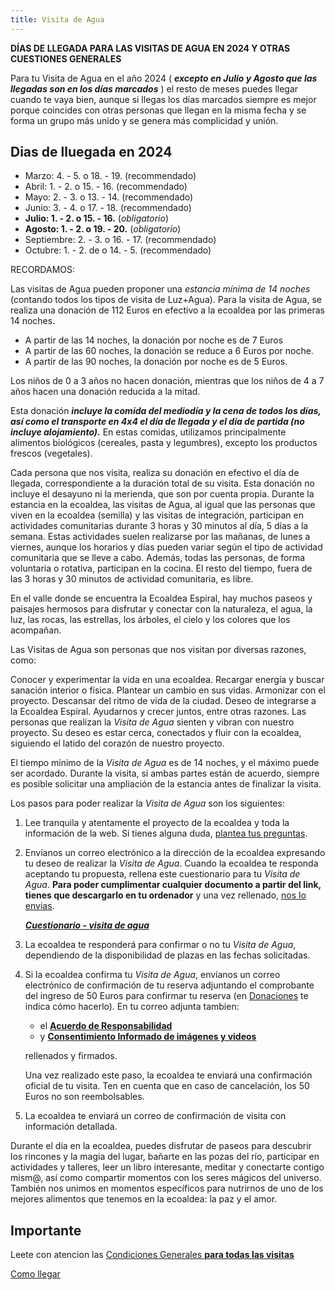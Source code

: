 ```yaml
---
title: Visita de Agua
---
```


**DÍAS DE LLEGADA PARA LAS VISITAS DE AGUA EN 2024 Y OTRAS CUESTIONES
GENERALES**

Para tu Visita de Agua en el año 2024 ( ***excepto en Julio y Agosto que
las llegadas son en los días marcados*** ) el resto de meses puedes
llegar cuando te vaya bien, aunque si llegas los días marcados siempre
es mejor porque coincides con otras personas que llegan en la misma
fecha y se forma un grupo más unido y se genera más complicidad y unión.

## Dias de lluegada en 2024

- Marzo: 4. - 5. o 18. - 19. (recommendado)
- Abril: 1. - 2. o 15. - 16. (recommendado)
- Mayo:  2. - 3. o 13. - 14. (recommendado)
- Junio: 3. - 4. o 17. - 18. (recommendado)
- **Julio: 1. - 2. o 15. - 16.** (_obligatorio_)
- **Agosto: 1. - 2. o 19. - 20.** (_obligatorio_)
- Septiembre: 2. - 3. o 16. - 17. (recommendado)
- Octubre:  1. - 2. de o 14. - 5. (recommendado)

RECORDAMOS:

Las visitas de Agua pueden proponer una *estancia mínima de 14 noches*
(contando todos los tipos de visita de Luz+Agua).
Para la visita de Agua,
se realiza una donación de 112 Euros en efectivo a la ecoaldea por las primeras 14 noches.

- A partir de las 14 noches, la donación por noche es de 7 Euros
- A partir de las 60 noches, la donación se reduce a 6 Euros por noche.
- A partir de las 90 noches, la donación por noche es de 5 Euros.

Los niños de 0 a 3 años no hacen donación,
mientras que los niños de 4 a 7 años hacen una donación reducida a la mitad.

Esta donación ***incluye la comida del mediodía y la cena de todos los días,
así como el transporte en 4x4 el día de llegada y el día de partida
(no incluye alojamiento).***
En estas comidas, utilizamos principalmente alimentos biológicos
(cereales, pasta y legumbres),
excepto los productos frescos (vegetales).

Cada persona que nos visita,
realiza su donación en efectivo el día de llegada,
correspondiente a la duración total de su visita.
Esta donación no incluye el desayuno ni la merienda,
que son por cuenta propia.
Durante la estancia en la ecoaldea,
las visitas de Agua,
al igual que las personas que viven en la ecoaldea (semilla)
y las visitas de integración,
participan en actividades comunitarias durante 3 horas y 30 minutos al día,
5 días a la semana.
Estas actividades suelen realizarse por las mañanas,
de lunes a viernes,
aunque los horarios y días pueden variar
según el tipo de actividad comunitaria que se lleve a cabo.
Además, todas las personas,
de forma voluntaria o rotativa,
participan en la cocina.
El resto del tiempo,
fuera de las 3 horas y 30 minutos de actividad comunitaria,
es libre.

En el valle donde se encuentra la Ecoaldea Espiral,
hay muchos paseos y paisajes hermosos para disfrutar y conectar con la naturaleza,
el agua, la luz, las rocas, las estrellas, los árboles,
el cielo y los colores que los acompañan.

Las Visitas de Agua son personas que nos visitan por diversas razones,
como:

Conocer y experimentar la vida en una ecoaldea.
Recargar energía y buscar sanación interior o física.
Plantear un cambio en sus vidas.
Armonizar con el proyecto.
Descansar del ritmo de vida de la ciudad.
Deseo de integrarse a la Ecoaldea Espiral.
Ayudarnos y crecer juntos,
entre otras razones.
Las personas que realizan la _Visita de Agua_ sienten y vibran con nuestro proyecto.
Su deseo es estar cerca,
conectados y fluir con la ecoaldea,
siguiendo el latido del corazón de nuestro proyecto.

El tiempo mínimo de la _Visita de Agua_ es de 14 noches,
y el máximo puede ser acordado.
Durante la visita,
si ambas partes están de acuerdo,
siempre es posible solicitar una ampliación de la estancia
antes de finalizar la visita.

Los pasos para poder realizar la _Visita de Agua_ son los siguientes:

1. Lee tranquila y atentamente el proyecto de la ecoaldea
    y toda la información de la web.
    Si tienes alguna duda,
    [plantea tus preguntas][contacto].

2. Envíanos un correo electrónico a la dirección de la ecoaldea
    expresando tu deseo de realizar la _Visita de Agua_.
    Cuando la ecoaldea te responda aceptando tu propuesta,
    rellena este cuestionario para tu _Visita de Agua_.
    **Para poder cumplimentar cualquier documento a partir del link,
    tienes que descargarlo en tu ordenador** y una vez rellenado,
    [nos lo envias][contacto].

    ***[Cuestionario - visita de agua](
    https://docs.google.com/document/d/1JXqR2QlBnPZd0zRbhLWu43jbW37HWLQ0V49aPTjlYzA/edit?usp=drive_link)***

3. La ecoaldea te responderá para confirmar o no tu _Visita de Agua_,
    dependiendo de la disponibilidad de plazas en las fechas solicitadas.

4. Si la ecoaldea confirma tu _Visita de Agua_,
    envíanos un correo electrónico de confirmación de tu reserva
    adjuntando el comprobante del ingreso de 50 Euros
    para confirmar tu reserva
    (en [Donaciones](../donaciones.md) te indica cómo hacerlo).
    En tu correo adjunta tambien:

    - el [**Acuerdo de Responsabilidad**](
      https://docs.google.com/document/d/1LHb7SVDQ-M8FmAcnYgnzMvlfKPGFha1n-uw4Rqkf8cM/edit?usp=drive_link)
    - y [**Consentimiento Informado de imágenes y videos**](
      https://docs.google.com/document/d/1C5pqcvrZBbvqaVWchEwn3Wk5DST300HS5YZm8GarfFQ/edit?usp=drive_link)

    rellenados y firmados.

    Una vez realizado este paso,
    la ecoaldea te enviará una confirmación oficial de tu visita.
    Ten en cuenta que en caso de cancelación,
    los 50 Euros no son reembolsables.

5. La ecoaldea te enviará un correo de confirmación de visita
    con información detallada.

Durante el día en la ecoaldea,
puedes disfrutar de paseos para descubrir los rincones y la magia del lugar,
bañarte en las pozas del río,
participar en actividades y talleres,
leer un libro interesante,
meditar y conectarte contigo mism@,
así como compartir momentos con los seres mágicos del universo.
También nos unimos en momentos específicos
para nutrirnos de uno de los mejores alimentos que tenemos en la ecoaldea:
la paz y el amor.

## Importante

Leete con atencion las [Condiciones Generales **para todas las visitas**](general.md)

[Como llegar](../como-llegar.md)

[Visita de Agua]: agua.md
[contacto]: ../contacto.md
